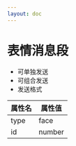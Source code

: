 ```yaml
---
layout: doc
---
```

# 表情消息段
- 可单独发送
- 可组合发送
- 发送格式

| 属性名  | 属性值    |
|------|--------|
| type | face   |
| id   | number |
